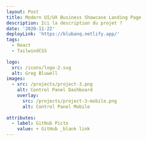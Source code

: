 ```yaml
---
layout: Post
title: Modern UI/UX Business Showcase Landing Page
description: Ici la description du projet ?
date: '2020-11-22'
deployLink: 'https://blubanq.netlify.app/'
tags:
  - React
  - TailwindCSS
  
logo:
  src: /icons/logo-2.svg
  alt: Greg Bluwell
images:
  - src: /projects/project-3.png
    alt: Control Panel Dashboard
    overlay:
      src: /projects/project-3-mobile.png
      alt: Control Panel Mobile
  
attributes:
  - label: GitHub Picto
    value: + GitHub _blank link
---
```


